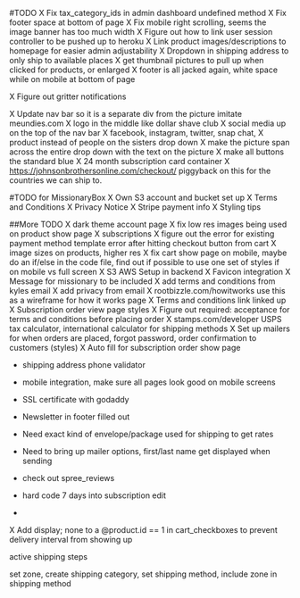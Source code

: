 #TODO
X Fix tax_category_ids in admin dashboard undefined method
X Fix footer space at bottom of page
X Fix mobile right scrolling, seems the image banner has too much width
X Figure out how to link user session controller to be pushed up to heroku
X Link product images/descriptions to homepage for easier admin adjustability
X Dropdown in shipping address to only ship to available places
X get thumbnail pictures to pull up when clicked for products, or enlarged
X footer is all jacked again, white space while on mobile at bottom of page

X Figure out gritter notifications

X Update nav bar so it is a separate div from the picture imitate meundies.com
X logo in the middle like dollar shave club
X social media up on the top of the nav bar
X facebook, instagram, twitter, snap chat,
X product instead of people on the sisters drop down
X make the picture span across the entire drop down  with the text on the picture
X make all buttons the standard blue
X 24 month subscription card container
X https://johnsonbrothersonline.com/checkout/ piggyback on this for the countries we can ship to.

#TODO for MissionaryBox
X Own S3 account and bucket set up
X Terms and Conditions
X Privacy Notice
X Stripe payment info
X Styling tips

##More TODO
X dark theme account page
X fix low res images being used on product show page
X subscriptions
X figure out the error for existing payment method template error after hitting checkout button from cart
X image sizes on products, higher res
X fix cart show page on mobile, maybe do an if/else in the code file, find out if possible to use one set of styles if on mobile vs full screen
X S3 AWS Setup in backend
X Favicon integration
X Message for missionary to be included
X add terms and conditions from kyles email
X add privacy from email 
X rootbizzle.com/howitworks use this as a wireframe for how it works page
X Terms and conditions link linked up
X Subscription order view page styles
X Figure out required: acceptance for terms and conditions before placing order
X stamps.com/developer USPS tax calculator, international calculator for shipping methods
X Set up mailers for when orders are placed, forgot password, order confirmation to customers (styles)
X Auto fill for subscription order show page

- shipping address phone validator
- mobile integration, make sure all pages look good on mobile screens
- SSL certificate with godaddy
- Newsletter in footer filled out

- Need exact kind of envelope/package used for shipping to get rates

- Need to bring up mailer options, first/last name get displayed when sending

- check out spree_reviews

- hard code 7 days into subscription edit

- 

X Add display; none to a @product.id == 1 in cart_checkboxes to prevent delivery interval from showing up

active shipping steps

set zone, create shipping category, set shipping method, include zone in shipping method